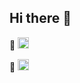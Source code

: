 ## Hi there 👋

🎨 <a href="https://codepen.io/mariadf"><img src="https://upload.wikimedia.org/wikipedia/commons/9/9a/CodePen_logo.png" height="18px"/></a>

🧠 <a href="https://www.codewars.com/users/mariasKatas"><img src="https://www.codewars.com/users/mariasKatas/badges/small" height="18px"></a>
